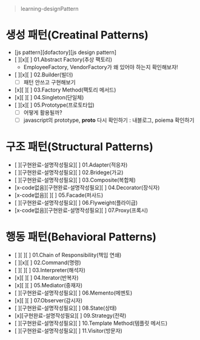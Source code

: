 > learning-designPattern

# 생성 패턴(Creatinal Patterns)
* [js pattern][dofactory][js design pattern]
* [ ][x][ ] 01.Abstract Factory(추상 팩토리)
  - EmployeeFactory, VendorFactory가 왜 있어야 하는지 확인해보자!
* [ ][x][ ] 02.Builder(빌더)
  - [ ] 패턴 안쓰고 구현해보기 
* [x][ ][ ] 03.Factory Method(팩토리 메서드)
* [x][ ][ ] 04.Singleton(단일체)
* [ ][x][ ] 05.Prototype(프로토타입)
  - [ ] 어떻게 활용될까? 
  - [ ] javascript의 prototype, __proto__ 다시 확인하기 
    : 내블로그, poiema 확인하기 

# 구조 패턴(Structural Patterns)
* [ ][구현완료-설명작성필요][ ] 01.Adapter(적응자)
* [ ][구현완료-설명작성필요][ ] 02.Bridege(가교)
* [ ][구현완료-설명작성필요][ ] 03.Composite(복합체)
* [x-code없음][구현완료-설명작성필요][ ] 04.Decorator(장식자)
* [x-code없음][ ][ ] 05.Facade(퍼사드)
* [ ][구현완료-설명작성필요][ ] 06.Flyweight(플라이급)
* [x-code없음][구현완료-설명작성필요][ ] 07.Proxy(프록시)

# 행동 패턴(Behavioral Patterns)
* [ ][ ][ ] 01.Chain of Responsibility(책임 연쇄)
* [ ][x][ ] 02.Command(명령)
* [ ][ ][ ] 03.Interpreter(해석자)
* [x][ ][ ] 04.Iterator(반복자)
* [x][ ][ ] 05.Mediator(중재자)
* [ ][구현완료-설명작성필요][ ] 06.Memento(메멘토)
* [x][ ][ ] 07.Observer(감시자)
* [ ][구현완료-설명작성필요][ ] 08.State(상태)
* [x][구현완료-설명작성필요][ ] 09.Strategy(전략)
* [ ][구현완료-설명작성필요][ ] 10.Template Method(템플릿 메서드)
* [ ][구현완료-설명작성필요][ ] 11.Visitor(방문자)
